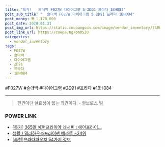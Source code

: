 ```yaml
--- 
title: "특가!   숄더백 F027W 다이어그램 S 2D91 프라다 1BH084" 
post_sub_title: "  숄더백 F027W 다이어그램 S 2D91 프라다 1BH084" 
post_money: ₩ 1,170,000 
post_date: 2020.01.31 
post_img_url: https://static.coupangcdn.com/image/vendor_inventory/7480/45120187c397df4952e42290eaf703de5cc3ed33128456372c18b3372cab.jpg 
post_link_url: https://coupa.ng/bnO52O 
categories: 
  - vendor_inventory 
tags: 
  - F027W 
  - 숄더백 
  - 다이어그램 
  - 2D91 
  - 프라다 
  - 1BH084 
--- 
```

  #F027W #숄더백 #다이어그램 #2D91 #프라다 #1BH084 
<hr> 

> 편견이란 실효성이 없는 의견이다. - 암브로스 빌 


### POWER LINK

* <a href="https://blog.naver.com/an0733/221787693650" target="_blank">[특가] 365일 에어프라이어 레시피 : 에어프라이...</a>
* <a href="https://blog.naver.com/santokki14/221777370285" target="_blank">생활 / 밀러하우스프라이팬 베스트 ~24위</a>
* <a href="https://blog.naver.com/fasyy4321/221786093273" target="_blank">[추천]프라다파우치 54가지 정보</a>
